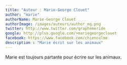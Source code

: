 ```yaml
---
title: "Auteur : Marie-George Clouet"
author: "marie"
authorName: Marie-George Clouet
authorImage: /images/auteurs/author_mg.png
twitter: http://www.twitter.com/graphemeride
google: http://plus.google.com/+mariegeorgeclouet
facebook: https://www.facebook.com/chiencalme
description : "Marie écrit sur les animaux"
---
```


Marie est toujours partante pour écrire sur les animaux.
